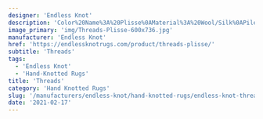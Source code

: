 ```yaml
---
designer: 'Endless Knot'
description: 'Color%20Name%3A%20Plisse%0AMaterial%3A%20Wool/Silk%0APile%3A%20Cut%20%26%20LoopStyle%3A%20Abstract%2C%20Modern%2C%20New%20Arrivals'
image_primary: 'img/Threads-Plisse-600x736.jpg'
manufacturer: 'Endless Knot'
href: 'https://endlessknotrugs.com/product/threads-plisse/'
subtitle: 'Threads'
tags:
  - 'Endless Knot'
  - 'Hand-Knotted Rugs'
title: 'Threads'
category: 'Hand Knotted Rugs'
slug: '/manufacturers/endless-knot/hand-knotted-rugs/endless-knot-threads'
date: '2021-02-17'
---
```

